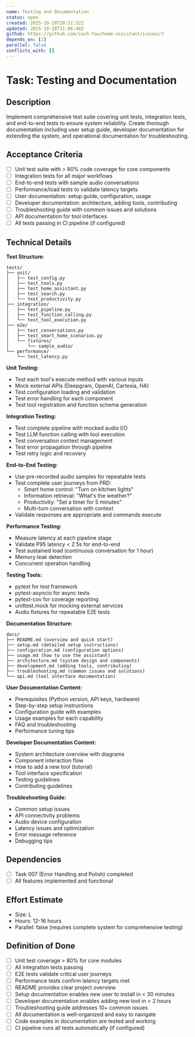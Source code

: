 ```yaml
---
name: Testing and Documentation
status: open
created: 2025-10-28T20:51:52Z
updated: 2025-10-28T21:06:48Z
github: https://github.com/zach-fau/home-assistant/issues/3
depends_on: [2]
parallel: false
conflicts_with: []
---
```


# Task: Testing and Documentation

## Description
Implement comprehensive test suite covering unit tests, integration tests, and end-to-end tests to ensure system reliability. Create thorough documentation including user setup guide, developer documentation for extending the system, and operational documentation for troubleshooting.

## Acceptance Criteria
- [ ] Unit test suite with > 80% code coverage for core components
- [ ] Integration tests for all major workflows
- [ ] End-to-end tests with sample audio conversations
- [ ] Performance/load tests to validate latency targets
- [ ] User documentation: setup guide, configuration, usage
- [ ] Developer documentation: architecture, adding tools, contributing
- [ ] Troubleshooting guide with common issues and solutions
- [ ] API documentation for tool interfaces
- [ ] All tests passing in CI pipeline (if configured)

## Technical Details
**Test Structure:**
```
tests/
├── unit/
│   ├── test_config.py
│   ├── test_tools.py
│   ├── test_home_assistant.py
│   ├── test_search.py
│   └── test_productivity.py
├── integration/
│   ├── test_pipeline.py
│   ├── test_function_calling.py
│   └── test_tool_execution.py
├── e2e/
│   ├── test_conversations.py
│   ├── test_smart_home_scenarios.py
│   └── fixtures/
│       └── sample_audio/
└── performance/
    └── test_latency.py
```

**Unit Testing:**
- Test each tool's execute method with various inputs
- Mock external APIs (Deepgram, OpenAI, Cartesia, HA)
- Test configuration loading and validation
- Test error handling for each component
- Test tool registration and function schema generation

**Integration Testing:**
- Test complete pipeline with mocked audio I/O
- Test LLM function calling with tool execution
- Test conversation context management
- Test error propagation through pipeline
- Test retry logic and recovery

**End-to-End Testing:**
- Use pre-recorded audio samples for repeatable tests
- Test complete user journeys from PRD:
  - Smart home control: "Turn on kitchen lights"
  - Information retrieval: "What's the weather?"
  - Productivity: "Set a timer for 5 minutes"
  - Multi-turn conversation with context
- Validate responses are appropriate and commands execute

**Performance Testing:**
- Measure latency at each pipeline stage
- Validate P95 latency < 2.5s for end-to-end
- Test sustained load (continuous conversation for 1 hour)
- Memory leak detection
- Concurrent operation handling

**Testing Tools:**
- pytest for test framework
- pytest-asyncio for async tests
- pytest-cov for coverage reporting
- unittest.mock for mocking external services
- Audio fixtures for repeatable E2E tests

**Documentation Structure:**
```
docs/
├── README.md (overview and quick start)
├── setup.md (detailed setup instructions)
├── configuration.md (configuration options)
├── usage.md (how to use the assistant)
├── architecture.md (system design and components)
├── development.md (adding tools, contributing)
├── troubleshooting.md (common issues and solutions)
└── api.md (tool interface documentation)
```

**User Documentation Content:**
- Prerequisites (Python version, API keys, hardware)
- Step-by-step setup instructions
- Configuration guide with examples
- Usage examples for each capability
- FAQ and troubleshooting
- Performance tuning tips

**Developer Documentation Content:**
- System architecture overview with diagrams
- Component interaction flow
- How to add a new tool (tutorial)
- Tool interface specification
- Testing guidelines
- Contributing guidelines

**Troubleshooting Guide:**
- Common setup issues
- API connectivity problems
- Audio device configuration
- Latency issues and optimization
- Error message reference
- Debugging tips

## Dependencies
- [ ] Task 007 (Error Handling and Polish) completed
- [ ] All features implemented and functional

## Effort Estimate
- Size: L
- Hours: 12-16 hours
- Parallel: false (requires complete system for comprehensive testing)

## Definition of Done
- [ ] Unit test coverage > 80% for core modules
- [ ] All integration tests passing
- [ ] E2E tests validate critical user journeys
- [ ] Performance tests confirm latency targets met
- [ ] README provides clear project overview
- [ ] Setup documentation enables new user to install in < 30 minutes
- [ ] Developer documentation enables adding new tool in < 2 hours
- [ ] Troubleshooting guide addresses 10+ common issues
- [ ] All documentation is well-organized and easy to navigate
- [ ] Code examples in documentation are tested and working
- [ ] CI pipeline runs all tests automatically (if configured)
